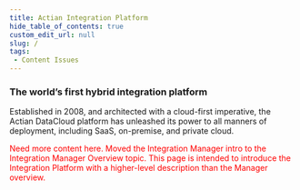 ```yaml
---
title: Actian Integration Platform
hide_table_of_contents: true
custom_edit_url: null
slug: /
tags:
 - Content Issues
---
```


### The world’s first hybrid integration platform


Established in 2008, and architected with a cloud-first imperative, the Actian DataCloud platform has unleashed its power to all manners of deployment, including SaaS, on-premise, and private cloud.

<font color="red">Need more content here. Moved the Integration Manager intro to the Integration Manager Overview topic. This page is intended to introduce the Integration Platform with a higher-level description than the Manager overview. </font>
